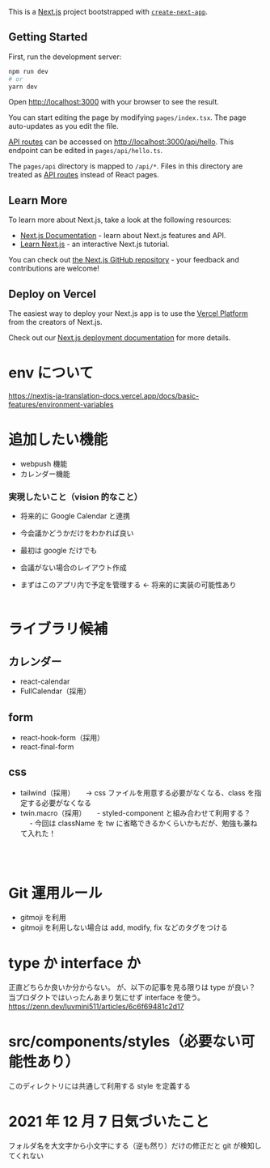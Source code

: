 This is a [Next.js](https://nextjs.org/) project bootstrapped with [`create-next-app`](https://github.com/vercel/next.js/tree/canary/packages/create-next-app).

## Getting Started

First, run the development server:

```bash
npm run dev
# or
yarn dev
```

Open [http://localhost:3000](http://localhost:3000) with your browser to see the result.

You can start editing the page by modifying `pages/index.tsx`. The page auto-updates as you edit the file.

[API routes](https://nextjs.org/docs/api-routes/introduction) can be accessed on [http://localhost:3000/api/hello](http://localhost:3000/api/hello). This endpoint can be edited in `pages/api/hello.ts`.

The `pages/api` directory is mapped to `/api/*`. Files in this directory are treated as [API routes](https://nextjs.org/docs/api-routes/introduction) instead of React pages.

## Learn More

To learn more about Next.js, take a look at the following resources:

- [Next.js Documentation](https://nextjs.org/docs) - learn about Next.js features and API.
- [Learn Next.js](https://nextjs.org/learn) - an interactive Next.js tutorial.

You can check out [the Next.js GitHub repository](https://github.com/vercel/next.js/) - your feedback and contributions are welcome!

## Deploy on Vercel

The easiest way to deploy your Next.js app is to use the [Vercel Platform](https://vercel.com/new?utm_medium=default-template&filter=next.js&utm_source=create-next-app&utm_campaign=create-next-app-readme) from the creators of Next.js.

Check out our [Next.js deployment documentation](https://nextjs.org/docs/deployment) for more details.

# env について

https://nextjs-ja-translation-docs.vercel.app/docs/basic-features/environment-variables

# 追加したい機能

- webpush 機能
- カレンダー機能

### 実現したいこと（vision 的なこと）

- 将来的に Google Calendar と連携
- 今会議かどうかだけをわかれば良い
- 最初は google だけでも
- 会議がない場合のレイアウト作成
  </br>

- まずはこのアプリ内で予定を管理する ← 将来的に実装の可能性あり
  </br>
  </br>

# ライブラリ候補

## カレンダー

- react-calendar
- FullCalendar（採用）

## form

- react-hook-form（採用）
- react-final-form

## css

- tailwind（採用）
  　 → css ファイルを用意する必要がなくなる、class を指定する必要がなくなる
- twin.macro（採用）
  　 - styled-component と組み合わせて利用する？
  　 - 今回は className を tw に省略できるかくらいかもだが、勉強も兼ねて入れた！

</br>
</br>

# Git 運用ルール

- gitmoji を利用
- gitmoji を利用しない場合は add, modify, fix などのタグをつける

# type か interface か

正直どちらか良いか分からない。
が、以下の記事を見る限りは type が良い？
当プロダクトではいったんあまり気にせず interface を使う。
https://zenn.dev/luvmini511/articles/6c6f69481c2d17

# src/components/styles（必要ない可能性あり）

このディレクトリには共通して利用する style を定義する

# 2021 年 12 月 7 日気づいたこと

フォルダ名を大文字から小文字にする（逆も然り）だけの修正だと git が検知してくれない
